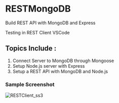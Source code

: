 # RESTMongoDB
Build REST API with MongoDB and Express

Testing in REST Client VSCode


## Topics Include :
1. Connect Server to MongoDB through Mongoose
2. Setup Node.js server with Express
3. Setup a REST API with MongoDB and Node.js


### Sample Screenshot


![RESTClient_ss3](https://user-images.githubusercontent.com/45993797/138674544-c86f9fbb-0300-48d6-a714-c385440881e9.jpg)
